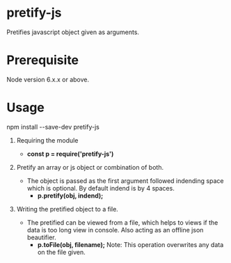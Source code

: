 # pretify-js

Pretifies javascript object given as arguments.

# Prerequisite
Node version 6.x.x or above.

# Usage

npm install --save-dev pretify-js

1. Requiring the module
    * **const p = require('pretify-js')**

2. Pretify an array or js object or combination of both.
    * The object is passed as the first argument followed indending space which is optional. By default indend is by 4 spaces.
        * **p.pretify(obj, indend);**

3. Writing the pretified object to a file.
    * The pretified can be viewed from a file, which helps to views if the data is too long view in console. Also acting as an offline json beautifier.
        * **p.toFile(obj, filename);** Note: This operation overwrites any data on the file given.
